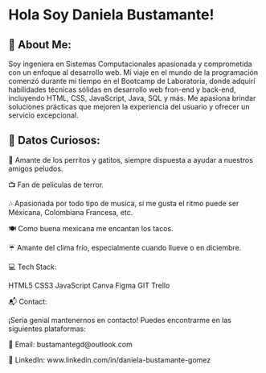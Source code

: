 <h1>Hola Soy Daniela Bustamante!</h1>
<h2>💫 About Me:</h2>
<p>Soy ingeniera en Sistemas Computacionales apasionada y comprometida con un enfoque al desarrollo web. Mi viaje en el mundo de la programación comenzó durante mi tiempo en el Bootcamp de Laboratoria, donde adquirí habilidades técnicas sólidas en desarrollo web fron-end y back-end, incluyendo HTML, CSS, JavaScript, Java, SQL y  más. Me apasiona brindar soluciones prácticas que mejoren la experiencia del usuario y ofrecer un servicio excepcional.</p>

<h2>🌟 Datos Curiosos:</h2>

<p>🐾 Amante de los perritos y gatitos, siempre dispuesta a ayudar a nuestros amigos peludos.</p>
<p>📺 Fan de peliculas de terror.</p>
<p>🎶 Apasionada por todo tipo de musica, si me gusta el ritmo puede ser Méxicana, Colombiana Francesa, etc.</p>
<p>🍽️ Como buena mexicana me encantan los tacos.</p>
<p>☔ Amante del clima frío, especialmente cuando llueve o en diciembre.</p>
<p>💻 Tech Stack:</p>
<p>HTML5 CSS3 JavaScript Canva Figma GIT Trello</p>

<p>📬 Contact:</p>
<p>¡Sería genial mantenernos en contacto! Puedes encontrarme en las siguientes plataformas:</p>

<p>📧 Email: bustamantegd@outlook.com</p>

<p>🔗 LinkedIn: www.linkedin.com/in/daniela-bustamante-gomez</p>


